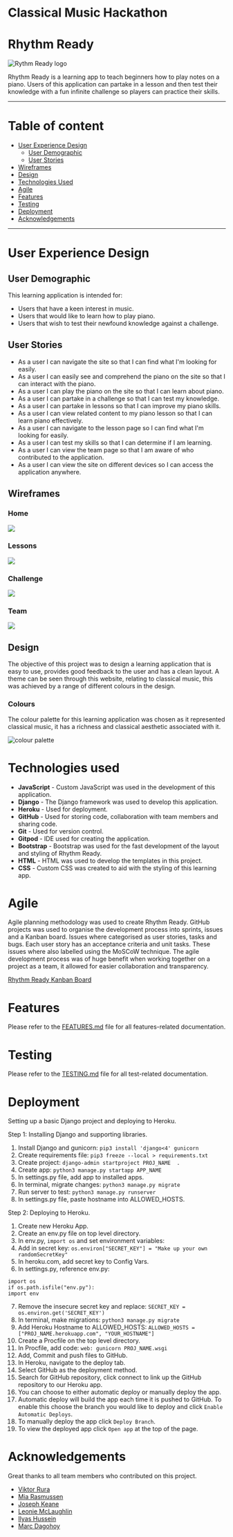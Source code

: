 # Classical Music Hackathon

# Rhythm Ready

![Rythm Ready logo](./readme-images/rythm-ready-logo.png)

Rhythm Ready is a learning app to teach beginners how to play notes on a piano. Users of this application can partake in a lesson and then test their knowledge with a fun infinite challenge so players can practice their skills.

---

# Table of content

-   [User Experience Design](#user-experience-design)
    - [User Demographic](#user-demographic)
    - [User Stories](#user-stories)
-   [Wireframes](#wireframes)
-   [Design](#design)
-   [Technologies Used](#technologies-used)
-   [Agile](#agile)
-   [Features](#features)
-   [Testing](#testing)
-   [Deployment](#testing)
-   [Acknowledgements](#acknowledgements)

---

# User Experience Design

## User Demographic

This learning application is intended for:

* Users that have a keen interest in music.
* Users that would like to learn how to play piano.
* Users that wish to test their newfound knowledge against a challenge.  

## User Stories

* As a user I can navigate the site so that I can find what I'm looking for easily.
* As a user I can easily see and comprehend the piano on the site so that I can interact with the piano.
* As a user I can play the piano on the site so that I can learn about piano.
* As a user I can partake in a challenge so that I can test my knowledge.
* As a user I can partake in lessons so that I can improve my piano skills.
* As a user I can view related content to my piano lesson so that I can learn piano effectively.
* As a user I can navigate to the lesson page so I can find what I'm looking for easily.
* As a user I can test my skills so that I can determine if I am learning.
* As a user I can view the team page so that I am aware of who contributed to the application.
* As a user I can view the site on different devices so I can access the application anywhere.

## Wireframes 
### Home
<img src="readme-images/home-page.png">

### Lessons 
<img src="readme-images/lessons.png">

### Challenge
<img src="readme-images/challenge.png">

### Team
<img src="readme-images/team.png">

## Design

The objective of this project was to design a learning application that is easy to use, provides good feedback to the user and has a clean layout. A theme can be seen through this website, relating to classical music, this was achieved by a range of different colours in the design.  

### Colours

The colour palette for this learning application was chosen as it represented classical music, it has a richness and classical aesthetic associated with it.   

![colour palette](./readme-images/colour-palette.png)

# Technologies used
* <b>JavaScript</b> - Custom JavaScript was used in the development of this application.
* <b>Django</b> - The Django framework was used to develop this application.
* <b>Heroku</b> - Used for deployment.
* <b>GitHub</b> - Used for storing code, collaboration with team members and sharing code.
* <b>Git</b> - Used for version control.  
* <b>Gitpod</b> - IDE used for creating the application.
* <b>Bootstrap</b> - Bootstrap was used for the fast development of the layout and styling of Rhythm Ready.
* <b>HTML</b> - HTML was used to develop the templates in this project.
* <b>CSS</b> - Custom CSS was created to aid with the styling of this learning app.

# Agile
Agile planning methodology was used to create Rhythm Ready. GitHub projects was used to organise the development process into sprints, issues and a Kanban board. Issues where categorised as user stories, tasks and bugs. Each user story has an acceptance criteria and unit tasks. These issues where also labelled using the MoSCoW technique. The agile development process was of huge benefit when working together on a project as a team, it allowed for easier collaboration and transparency. 

[Rhythm Ready Kanban Board](https://github.com/users/viktor-codes/projects/8/views/1)  

# Features

Please refer to the [FEATURES.md](./FEATURES.md) file for all features-related documentation.

# Testing

Please refer to the [TESTING.md](./TESTING.md) file for all test-related documentation.

# Deployment 

Setting up a basic Django project and deploying to Heroku.

Step 1: Installing Django and supporting libraries.

1. Install Django and gunicorn: ```pip3 install 'django<4' gunicorn```
2. Create requirements file: ```pip3 freeze --local > requirements.txt```
3. Create project: ```django-admin startproject PROJ_NAME  .```
4. Create app: ```python3 manage.py startapp APP_NAME```
5. In settings.py file, add app to installed apps.
6. In terminal, migrate changes: ```python3 manage.py migrate```
7. Run server to test: ```python3 manage.py runserver```
8. In settings.py file, paste hostname into ALLOWED_HOSTS.

Step 2: Deploying to Heroku.

1. Create new Heroku App.
2. Create an env.py file on top level directory.
3. In env.py, ```import os``` and set environment variables: 
4. Add in secret key: ```os.environ["SECRET_KEY"] = "Make up your own randomSecretKey"```
5. In heroku.com, add secret key to Config Vars.
6. In settings.py, reference env.py:
 ```
import os  
if os.path.isfile("env.py"): 
import env
```
7. Remove the insecure secret key and replace: ```SECRET_KEY = os.environ.get('SECRET_KEY')```
8. In terminal, make migrations: ```python3 manage.py migrate```
9.  Add Heroku Hostname to ALLOWED_HOSTS: ```ALLOWED_HOSTS = ["PROJ_NAME.herokuapp.com", "YOUR_HOSTNAME"]```
10. Create a Procfile on the top level directory.
11. In Procfile, add code: ```web: gunicorn PROJ_NAME.wsgi``` 
12. Add, Commit and push files to GitHub.
13. In Heroku, navigate to the deploy tab.
14. Select GitHub as the deployment method.
15. Search for GitHub repository, click connect to link up the GitHub repository to our Heroku app.
16. You can choose to either automatic deploy or manually deploy the app.
17. Automatic deploy will build the app each time it is pushed to GitHub. To enable this choose the branch you would like to deploy and click ```Enable Automatic Deploys```. 
18. To manually deploy the app click ```Deploy Branch```.
19. To view the deployed app click ```Open app``` at the top of the page.

# Acknowledgements

Great thanks to all team members who contributed on this project.

* [Viktor Rura](https://github.com/viktor-codes)
* [Mia Rasmussen](https://github.com/MiaRasmussen05)
* [Joseph Keane](https://github.com/itjosephk2)
* [Leonie McLaughlin](https://github.com/leoniemclaughlin7)
* [Ilyas Hussein](https://github.com/Ilyas355)
* [Marc Dagohoy](https://github.com/marcgithub23)